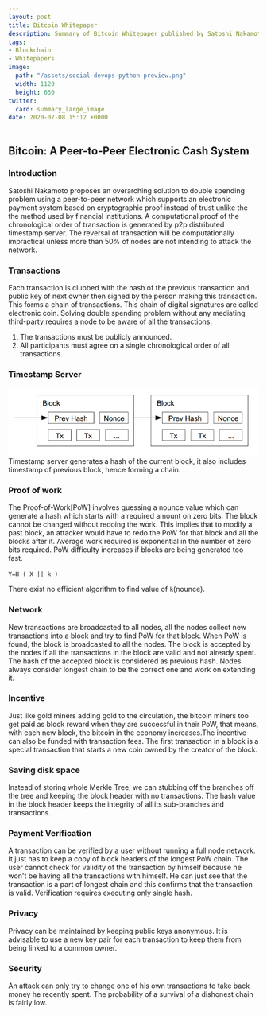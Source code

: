 ```yaml
---
layout: post
title: Bitcoin Whitepaper
description: Summary of Bitcoin Whitepaper published by Satoshi Nakamoto
tags:
- Blockchain
- Whitepapers
image:
  path: "/assets/social-devops-python-preview.png"
  width: 1120
  height: 630
twitter:
  card: summary_large_image
date: 2020-07-08 15:12 +0000
---
```

## Bitcoin: A Peer-to-Peer Electronic Cash System  

### Introduction

Satoshi Nakamoto proposes an overarching solution to double spending problem using a peer-to-peer network which supports an electronic payment system based on cryptographic proof instead of trust unlike the the method used by financial institutions.
A computational proof of the chronological order of transaction is generated by p2p distributed timestamp server. The reversal of transaction will be computationally impractical unless more than 50% of nodes are not intending to attack the network.

### Transactions

Each transaction is clubbed with the hash of the previous transaction and public key of next owner then signed by the person making this transaction. This forms a chain of transactions. This chain of digital signatures are called electronic coin.
Solving double spending problem without any mediating third-party requires a node to be aware of all the transactions.

1. The transactions must be publicly announced.
2. All participants must agree on a single chronological order of all transactions. 

### Timestamp Server

![Bitcoin timestamp](/assets/posts/bitcoin-whitepaper/timestamp.png)
Timestamp server generates a hash of the current block, it also includes timestamp of previous block, hence forming a chain.

### Proof of work

The Proof-of-Work[PoW] involves guessing a nounce value which can generate a hash which starts with a required amount on zero bits. The block cannot be changed without redoing the work. This implies that to modify a past block, an attacker would have to redo the PoW for that block and all the blocks after it. Average work required is exponential in the number of zero bits required. PoW difficulty increases if blocks are being generated too fast.

`Y=H ( X || k )`

There exist no efficient algorithm to find value of `k`(nounce).

### Network

New transactions are broadcasted to all nodes, all the nodes collect new transactions into a block and try to find PoW for that block. When PoW is found, the block is broadcasted to all the nodes. The block is accepted by the nodes if all the transactions in the block are valid and not already spent. The hash of the accepted block is considered as previous hash.
Nodes always consider longest chain to be the correct one and work on extending it.

### Incentive

Just like gold miners adding gold to the circulation, the bitcoin miners too get paid as block reward when they are successful in their PoW, that means, with each new block, the bitcoin in the economy increases.The incentive can also be funded with transaction fees.
The first transaction in a block is a special transaction that starts a new coin owned by the creator of the block.

### Saving disk space

Instead of storing whole Merkle Tree, we can stubbing off the branches off the tree and keeping the block header with no transactions. The hash value in the block header keeps the integrity of all its sub-branches and transactions. 

### Payment Verification

A transaction can be verified by a user without running a full node network. It just has to keep a copy of block headers of the longest PoW chain. The user cannot check for validity of the transaction by himself because he won't be having all the transactions with himself. He can just see that the transaction is a part of longest chain and this confirms that the transaction is valid. Verification requires executing only single hash.

### Privacy

Privacy can be maintained by keeping public keys anonymous. It is advisable to use a new key pair for each transaction to keep them from being linked to a common owner.

### Security

An attack can only try to change one of his own transactions to take back money he recently spent. The probability of a survival of a dishonest chain is fairly low.
